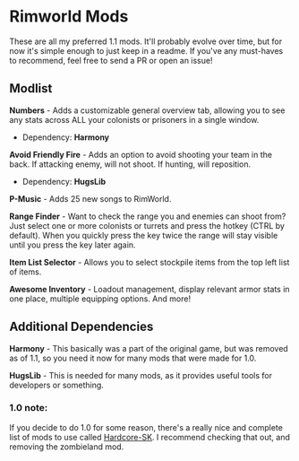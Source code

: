 # Rimworld Mods

These are all my preferred 1.1 mods. It'll probably evolve over time, but for now it's simple enough to just keep in a readme. If you've any must-haves to recommend, feel free to send a PR or open an issue!

## Modlist

**Numbers** - Adds a customizable general overview tab, allowing you to see any stats across ALL your colonists or prisoners in a single window.
- Dependency: **Harmony**

**Avoid Friendly Fire** - Adds an option to avoid shooting your team in the back. If attacking enemy, will not shoot. If hunting, will reposition.
- Dependency: **HugsLib**

**P-Music** - Adds 25 new songs to RimWorld.

**Range Finder** - Want to check the range you and enemies can shoot from? Just select one or more colonists or turrets and press the hotkey (CTRL by default). When you quickly press the key twice the range will stay visible until you press the key later again.

**Item List Selector** - Allows you to select stockpile items from the top left list of items.

**Awesome Inventory** - Loadout management, display relevant armor stats in one place, multiple equipping options. And more!

## Additional Dependencies

**Harmony** - This basically was a part of the original game, but was removed as of 1.1, so you need it now for many mods that were made for 1.0.

**HugsLib** - This is needed for many mods, as it provides useful tools for developers or something.


### 1.0 note:

If you decide to do 1.0 for some reason, there's a really nice and complete list of mods to use called [Hardcore-SK](https://github.com/skyarkhangel/Hardcore-SK). I recommend checking that out, and removing the zombieland mod.
